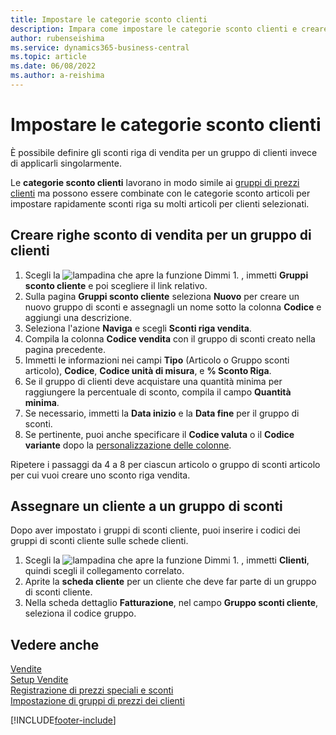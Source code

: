 ```yaml
---
title: Impostare le categorie sconto clienti
description: Impara come impostare le categorie sconto clienti e creare sconti riga di vendita per questi gruppi.
author: rubenseishima
ms.service: dynamics365-business-central
ms.topic: article
ms.date: 06/08/2022
ms.author: a-reishima
---
```

# <a name="set-up-customer-discount-groups" />Impostare le categorie sconto clienti

È possibile definire gli sconti riga di vendita per un gruppo di clienti invece di applicarli singolarmente.

Le **categorie sconto clienti** lavorano in modo simile ai [gruppi di prezzi clienti](sales-how-to-set-up-customer-price-groups.md) ma possono essere combinate con le categorie sconto articoli per impostare rapidamente sconti riga su molti articoli per clienti selezionati.

## <a name="create-sales-line-discounts-for-a-customer-group" />Creare righe sconto di vendita per un gruppo di clienti

1. Scegli la ![lampadina che apre la funzione Dimmi 1](media/ui-search/search_small.png "Dimmi cosa vuoi fare"). , immetti **Gruppi sconto cliente** e poi scegliere il link relativo.
2. Sulla pagina **Gruppi sconto cliente** seleziona **Nuovo** per creare un nuovo gruppo di sconti e assegnagli un nome sotto la colonna **Codice** e aggiungi una descrizione.
3. Seleziona l'azione **Naviga** e scegli **Sconti riga vendita**.
4. Compila la colonna **Codice vendita** con il gruppo di sconti creato nella pagina precedente.
5. Immetti le informazioni nei campi **Tipo** (Articolo o Gruppo sconti articolo), **Codice**, **Codice unità di misura**, e **% Sconto Riga**.
6. Se il gruppo di clienti deve acquistare una quantità minima per raggiungere la percentuale di sconto, compila il campo **Quantità minima**.
7. Se necessario, immetti la **Data inizio** e la **Data fine** per il gruppo di sconti.
8. Se pertinente, puoi anche specificare il **Codice valuta** o il **Codice variante** dopo la [personalizzazione delle colonne](ui-personalization-user.md).

Ripetere i passaggi da 4 a 8 per ciascun articolo o gruppo di sconti articolo per cui vuoi creare uno sconto riga vendita.

## <a name="assign-a-customer-to-a-discount-group" />Assegnare un cliente a un gruppo di sconti

Dopo aver impostato i gruppi di sconti cliente, puoi inserire i codici dei gruppi di sconti cliente sulle schede clienti.

1. Scegli la ![lampadina che apre la funzione Dimmi 1](media/ui-search/search_small.png "Dimmi cosa vuoi fare"). , immetti **Clienti**, quindi scegli il collegamento correlato.
2. Aprite la **scheda cliente** per un cliente che deve far parte di un gruppo di sconti cliente.
3. Nella scheda dettaglio **Fatturazione**, nel campo **Gruppo sconti cliente**, seleziona il codice gruppo.

## <a name="see-also" />Vedere anche

[Vendite](sales-manage-sales.md)  
[Setup Vendite](sales-setup-sales.md)  
[Registrazione di prezzi speciali e sconti](sales-how-record-sales-price-discount-payment-agreements.md)  
[Impostazione di gruppi di prezzi dei clienti](sales-how-to-set-up-customer-price-groups.md)  

[!INCLUDE[footer-include](includes/footer-banner.md)]
